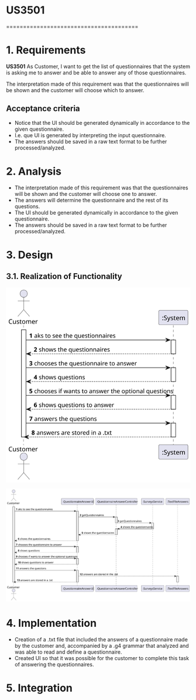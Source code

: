 # US3501
=======================================


# 1. Requirements

**US3501** As Customer, I want to get the list of questionnaires that the system is asking me to answer and be able to answer any of those questionnaires.

The interpretation made of this requirement was that the questionnaires will be shown and the customer will choose which to answer. 


## Acceptance criteria

* Notice that the UI should be generated dynamically in accordance to the given questionnaire. 
* I.e. que UI is generated by interpreting the input questionnaire.
* The answers should be saved in a raw text format to be further processed/analyzed.


# 2. Analysis
* The interpretation made of this requirement was that the questionnaires will be shown and the customer will choose one to answer. 
* The answers will determine the questionnaire and the rest of its questions.
* The UI should be generated dynamically in accordance to the given questionnaire.
* The answers should be saved in a raw text format to be further processed/analyzed.


# 3. Design

## 3.1. Realization of Functionality
![SSD](US3501_SSD.svg)

![SD](US3501_SD.svg)


# 4. Implementation

* Creation of a .txt file that included the answers of a questionnaire made by the customer and, accompanied by a .g4 grammar
that analyzed and was able to read and define a questionnaire.
* Created UI so that it was possible for the customer to complete this
task of answering the questionnaires.

# 5. Integration




